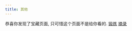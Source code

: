 ```yaml
---
title: 其他
---
```

恭喜你发现了宝藏页面, 只可惜这个页面不是给你看的. 
[锻炼](/workout/calendar.html)
[摘录](/others/saying.html)